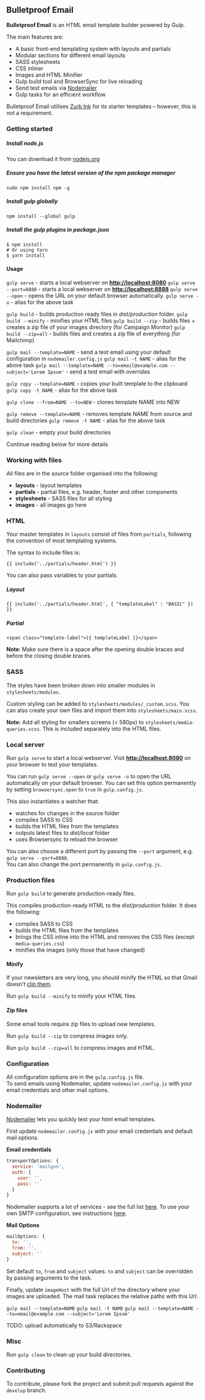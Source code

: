 ## Bulletproof Email  

**Bulletproof Email** is an HTML email template builder powered by Gulp.

The main features are:

*   A basic front-end templating system with layouts and partials
*   Modular sections for different email layouts
*   SASS stylesheets
*   CSS inliner
*   Images and HTML Minifier
*   Gulp build tool and BrowserSync for live reloading
*   Send test emails via [Nodemailer](https://github.com/andris9/nodemailer)
*   Gulp tasks for an efficient workflow  

Bulletproof Email utilises [Zurb Ink](http://zurb.com/ink/templates.php) for its starter templates – however, this is not a requirement.

### Getting started

##### Install node.js

You can download it from [nodejs.org](https://nodejs.org/)

##### Ensure you have the latest version of the npm package manager

`sudo npm install npm -g`

##### Install gulp globally

`npm install --global gulp`

##### Install the gulp plugins in package.json

```shell
$ npm install
# Or using Yarn
$ yarn install
```

#### Usage

`gulp serve` - starts a local webserver on **[http://localhost:8080](http://localhost:8080)**
`gulp serve --port=8888` - starts a local webserver on **[http://localhost:8888](http://localhost:8888)**
`gulp serve --open` - opens the URL on your default browser automatically.
`gulp serve -o` - alias for the above task

`gulp build` - builds production ready files in *dist/production* folder.
`gulp build --minify` - minifies your HTML files
`gulp build --zip` - builds files + creates a zip file of your images directory (for Campaign Monitor)
`gulp build --zip=all` - builds files and creates a zip file of everything (for Mailchimp)

`gulp mail --template=NAME` - send a test email using your default configuration in `nodemailer.config.js`
`gulp mail -t NAME` - alias for the above task
`gulp mail --template=NAME --to=email@example.com --subject='Lorem Ipsum'` - send a test email with overrides

`gulp copy --template=NAME` - copies your built template to the clipboard
`gulp copy -t NAME` - alias for the above task

`gulp clone --from=NAME --to=NEW` - clones template NAME into NEW

`gulp remove --template=NAME` - removes template NAME from source and build directories
`gulp remove -t NAME` - alias for the above task

`gulp clean` - empty your build directories

Continue reading below for more details

### Working with files

All files are in the *source* folder organised into the following:

*   **layouts** - layout templates
*   **partials** - partial files, e.g. header, footer and other components
*   **stylesheets** - SASS files for all styling
*   **images** - all images go here

### HTML
Your master templates in `layouts` consist of files from `partials`,
following the convention of most templating systems.

The syntax to include files is:

`{{ include('../partials/header.html') }}`

You can also pass variables to your partials.

##### *Layout*

`{{ include('../partials/header.html', { "templateLabel" : "BASIC" }) }}`

##### *Partial*

`<span class="template-label">{{ templateLabel }}</span>`

**Note**: Make sure there is a space after the opening double braces and before the closing double braces.


### SASS

The styles have been broken down into smaller modules in `stylesheets/modules`.

Custom styling can be added to `stylesheets/modules/_custom.scss`.
You can also create your own files and import them into `stylesheets/main.scss`.

**Note:** Add all styling for smallers screens (< 580px) to `stylesheets/media-queries.scss`. This is included separately into the HTML files.

### Local server

Run `gulp serve` to start a local webserver.
Visit **[http://localhost:8080](http://localhost:8080)** on your browser to test your templates.

You can run `gulp serve --open` or `gulp serve -o` to open the URL automatically on your default browser. You can set this option permanently by setting `browsersync.open` to `true` in `gulp.config.js`.

This also instantiates a watcher that:

*   watches for changes in the source folder
*   compiles SASS to CSS
*   builds the HTML files from the templates
*   outputs latest files to *dist/local* folder
*   uses Browsersync to reload the browser

You can also choose a different port by passing the `--port` argument, e.g. `gulp serve --port=8888`.  
You can also change the port permanently in `gulp.config.js`.

### Production files

Run `gulp build` to generate production-ready files.

This compiles production-ready HTML to the *dist/production* folder. It does the following:

*   compiles SASS to CSS
*   builds the HTML files from the templates
*   brings the CSS inline into the HTML and removes the CSS files (except `media-queries.css`)
*   minifies the images (only those that have changed)

#### Minify

If your newsletters are very long, you should minify the HTML so that Gmail doesn't
[clip them](https://www.campaignmonitor.com/forums/topic/8088/what-rule-does-gmail-use-to-decide-when-to-clip-a-message/).

Run `gulp build --minify` to minify your HTML files.

#### Zip files

Some email tools require zip files to upload new templates.

Run `gulp build --zip` to compress images only.

Run `gulp build --zip=all` to compress images and HTML.

### Configuration

All configuration options are in the `gulp.config.js` file.  
To send emails using Nodemailer, update `nodemailer.config.js` with your email credentials and other mail options.

### Nodemailer

[Nodemailer](https://github.com/andris9/nodemailer) lets you quickly test your html email templates.

First update `nodemailer.config.js` with your email credentials and default mail options.

**Email credentials**

```js
transportOptions: {
  service: 'mailgun',
  auth: {
    user: '',
    pass: ''
  }
}
```

Nodemailer supports a lot of services -
see the full list [here](https://github.com/andris9/nodemailer-wellknown#supported-services).
To use your own SMTP configuration, see instructions [here](https://github.com/andris9/nodemailer-smtp-transport#usage).

**Mail Options**

```js
mailOptions: {
  to: '',
  from: '',
  subject: ''
}
```

Set default `to`, `from` and `subject` values. `to` and `subject` can be overridden by passing arguments to the task.

Finally, update `imageHost` with the full Url of the directory where your images are uploaded.
The mail task replaces the relative paths with this Url.

`gulp mail --template=NAME`
`gulp mail -t NAME`
`gulp mail --template=NAME --to=email@example.com --subject='Lorem Ipsum'`

TODO: upload automatically to S3/Rackspace

### Misc

Run `gulp clean` to clean up your build directories.

### Contributing

To contribute, please fork the project and submit pull requests against the `develop` branch.
